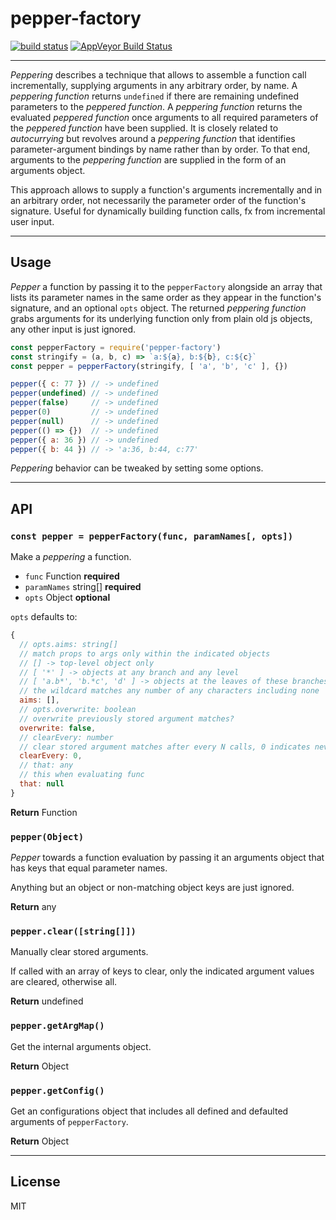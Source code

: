 # pepper-factory

[![build status](http://img.shields.io/travis/chiefBiiko/pepper-factory.svg?style=flat)](http://travis-ci.org/chiefBiiko/pepper-factory) [![AppVeyor Build Status](https://ci.appveyor.com/api/projects/status/github/chiefBiiko/pepper-factory?branch=master&svg=true)](https://ci.appveyor.com/project/chiefBiiko/pepper-factory)

***

*Peppering* describes a technique that allows to assemble a function call incrementally, supplying arguments in any arbitrary order, by name. A *peppering function* returns `undefined` if there are remaining undefined parameters to the *peppered function*. A *peppering function* returns the evaluated *peppered function* once arguments to all required parameters of the *peppered function* have been supplied. It is closely related to *autocurrying* but revolves around a *peppering function* that identifies parameter-argument bindings by name rather than by order. To that end, arguments to the *peppering function* are supplied in the form of an arguments object.

This approach allows to supply a function's arguments incrementally and in an arbitrary order, not necessarily the parameter order of the function's signature. Useful for dynamically building function calls, fx from incremental user input.

***

## Usage

*Pepper* a function by passing it to the `pepperFactory` alongside an array that lists its parameter names in the same order as they appear in the function's signature, and an optional `opts` object. The returned *peppering function* grabs arguments for its underlying function only from plain old js objects, any other input is just ignored.

```js
const pepperFactory = require('pepper-factory')
const stringify = (a, b, c) => `a:${a}, b:${b}, c:${c}`
const pepper = pepperFactory(stringify, [ 'a', 'b', 'c' ], {})

pepper({ c: 77 }) // -> undefined
pepper(undefined) // -> undefined
pepper(false)     // -> undefined
pepper(0)         // -> undefined
pepper(null)      // -> undefined
pepper(() => {})  // -> undefined
pepper({ a: 36 }) // -> undefined
pepper({ b: 44 }) // -> 'a:36, b:44, c:77'
```

*Peppering* behavior can be tweaked by setting some options.

***

## API

### `const pepper = pepperFactory(func, paramNames[, opts])`

Make a *peppering* a function.

+ `func` Function **required**
+ `paramNames` string[] **required**
+ `opts` Object **optional**

`opts` defaults to:

```js
{
  // opts.aims: string[]
  // match props to args only within the indicated objects
  // [] -> top-level object only
  // [ '*' ] -> objects at any branch and any level
  // [ 'a.b*', 'b.*c', 'd' ] -> objects at the leaves of these branches, while
  // the wildcard matches any number of any characters including none
  aims: [],
  // opts.overwrite: boolean
  // overwrite previously stored argument matches?
  overwrite: false,
  // clearEvery: number
  // clear stored argument matches after every N calls, 0 indicates never
  clearEvery: 0,
  // that: any
  // this when evaluating func
  that: null
}
```
**Return** Function

### `pepper(Object)`

*Pepper* towards a function evaluation by passing it an arguments object that has keys that equal parameter names.

Anything but an object or non-matching object keys are just ignored.

**Return** any

### `pepper.clear([string[]])`

Manually clear stored arguments.

If called with an array of keys to clear, only the indicated argument values are cleared, otherwise all.

**Return** undefined

### `pepper.getArgMap()`

Get the internal arguments object.

**Return** Object

### `pepper.getConfig()`

Get an configurations object that includes all defined and defaulted arguments of `pepperFactory`.

**Return** Object

***

## License

MIT
